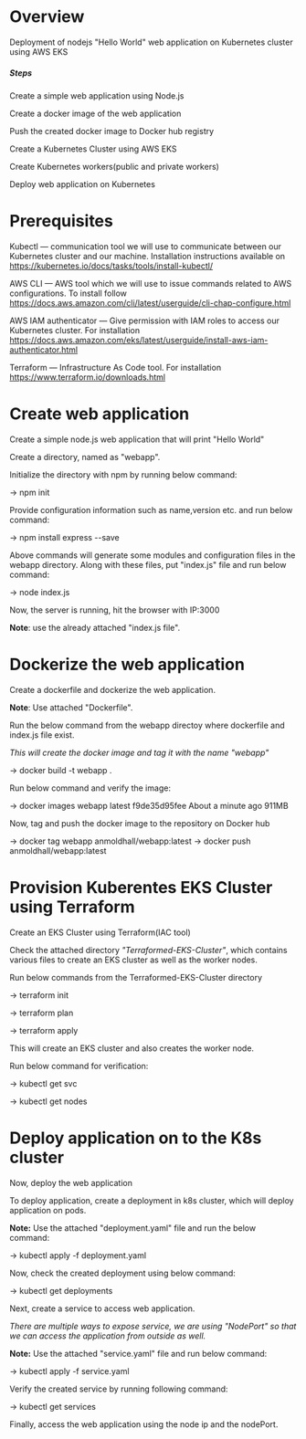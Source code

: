 # Overview

Deployment of nodejs "Hello World" web application on Kubernetes cluster using AWS EKS

##### Steps
Create a simple web application using Node.js

Create a docker image of the web application

Push the created docker image to Docker hub registry

Create a Kubernetes Cluster using AWS EKS

Create Kubernetes workers(public and private workers)

Deploy web application on Kubernetes

# Prerequisites
Kubectl — communication tool we will use to communicate between our Kubernetes cluster and our machine. Installation instructions available on https://kubernetes.io/docs/tasks/tools/install-kubectl/

AWS CLI — AWS tool which we will use to issue commands related to AWS configurations. To install follow https://docs.aws.amazon.com/cli/latest/userguide/cli-chap-configure.html

AWS IAM authenticator — Give permission with IAM roles to access our Kubernetes cluster. For installation https://docs.aws.amazon.com/eks/latest/userguide/install-aws-iam-authenticator.html

Terraform — Infrastructure As Code tool. For installation https://www.terraform.io/downloads.html

# Create web application
Create a simple node.js web application that will print "Hello World"

Create a directory, named as "webapp".

Initialize the directory with npm by running below command:

-> npm init

Provide configuration information such as name,version etc. and run below command:

-> npm install express --save

Above commands will generate some modules and configuration files in the webapp directory. Along with these files, put "index.js" file and run below command:

-> node index.js

Now, the server is running, hit the browser with IP:3000

**Note**: use the already attached "index.js file".

# Dockerize the web application

Create a dockerfile and dockerize the web application.

**Note**: Use attached "Dockerfile".

Run the below command from the webapp directoy where dockerfile and index.js file exist.

*This will create the docker image and tag it with the name "webapp"*

-> docker build -t webapp .

 Run below command and verify the image:

-> docker images
webapp     latest              f9de35d95fee        About a minute ago   911MB


Now, tag and push the docker image to the repository on Docker hub

-> docker tag webapp anmoldhall/webapp:latest
-> docker push anmoldhall/webapp:latest

# Provision Kuberentes EKS Cluster using Terraform

Create an EKS Cluster using Terraform(IAC tool)

Check the attached directory *"Terraformed-EKS-Cluster"*, which contains various files to create an EKS cluster as well as the worker nodes.

Run below commands from the Terraformed-EKS-Cluster directory

-> terraform init

-> terraform plan

-> terraform apply

This will create an EKS cluster and also creates the worker node.

Run below command for verification:

-> kubectl get svc

-> kubectl get nodes

# Deploy application on to the K8s cluster

Now, deploy the web application

To deploy application, create a deployment in k8s cluster, which will deploy application on pods.

**Note:** Use the attached "deployment.yaml" file and run the below command:

-> kubectl apply -f deployment.yaml

Now, check the created deployment using below command:

-> kubectl get deployments

Next, create a service to access web application.

*There are multiple ways to expose service, we are using "NodePort" so that we can access the application from outside as well.*

 **Note:** Use the attached "service.yaml" file and run below command:
 
-> kubectl apply -f service.yaml

Verify the created service by running following command:

-> kubectl get services

Finally, access the web application using the node ip and the nodePort.
